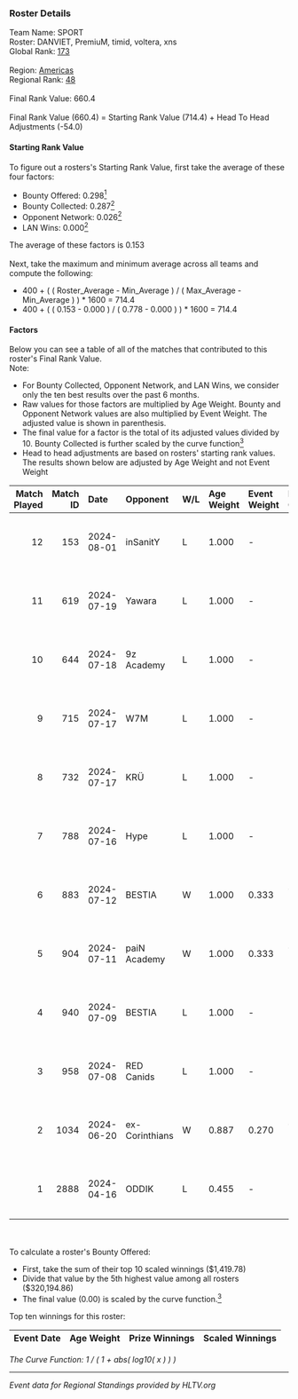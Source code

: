 ### Roster Details<br />
Team Name: SPORT<br />
Roster: DANVIET, PremiuM, timid, voltera, xns<br />
Global Rank: [173](../standings_global.md)<br />
<br />
Region: [Americas]( ../standings_americas.md)<br />
Regional Rank: [48]( ../standings_americas.md)<br />
<br />
Final Rank Value:  660.4<br />
<br />
Final Rank Value (660.4) = Starting Rank Value (714.4) + Head To Head Adjustments (-54.0)<br />

#### Starting Rank Value<br />
To figure out a rosters's Starting Rank Value, first take the average of these four factors:<br />
- Bounty Offered: 0.298[<sup>1</sup>](#table2)
- Bounty Collected: 0.287[<sup>2</sup>](#table1)
- Opponent Network: 0.026[<sup>2</sup>](#table1)
- LAN Wins: 0.000[<sup>2</sup>](#table1)

The average of these factors is 0.153<br />
<br />
Next, take the maximum and minimum average across all teams and compute the following:<br />
- 400 + ( ( Roster_Average - Min_Average ) / ( Max_Average - Min_Average ) ) * 1600 = 714.4
- 400 + ( ( 0.153 - 0.000 ) / ( 0.778 - 0.000 ) ) * 1600 = 714.4


#### Factors<br />
Below you can see a table of all of the matches that contributed to this roster's Final Rank Value.<br />
Note:<br />

- For Bounty Collected, Opponent Network, and LAN Wins, we consider only the ten best results over the past 6 months.
- Raw values for those factors are multiplied by Age Weight. Bounty and Opponent Network values are also multiplied by Event Weight. The adjusted value is shown in parenthesis.
- The final value for a factor is the total of its adjusted values divided by 10. Bounty Collected is further scaled by the curve function[<sup>3</sup>](#curveFunction)
- Head to head adjustments are based on rosters' starting rank values. The results shown below are adjusted by Age Weight and not Event Weight
<span id="table1"></span><br />


| Match Played | Match ID | Date       | Opponent       | W/L | Age Weight | Event Weight | Bounty Collected | Opponent Network | LAN Wins  | H2H Adj. | Roster                                 |
| -: | -: | :- | :- | :- | :- | :- | :- | :- | :- | -: | :- |
|           12 |      153 | 2024-08-01 | inSanitY       | L   | 1.000      | -            | -                | -                | -         |    -4.47 | DANVIET, PremiuM, timid, voltera, xns  |
|           11 |      619 | 2024-07-19 | Yawara         | L   | 1.000      | -            | -                | -                | -         |   -23.03 | DANVIET, PremiuM, timid, voltera, xns  |
|           10 |      644 | 2024-07-18 | 9z Academy     | L   | 1.000      | -            | -                | -                | -         |   -23.65 | DANVIET, PremiuM, timid, voltera, xns  |
|            9 |      715 | 2024-07-17 | W7M            | L   | 1.000      | -            | -                | -                | -         |   -11.91 | DANVIET, PremiuM, timid, voltera, xns  |
|            8 |      732 | 2024-07-17 | KRÜ            | L   | 1.000      | -            | -                | -                | -         |    -9.23 | DANVIET, PremiuM, timid, voltera, xns  |
|            7 |      788 | 2024-07-16 | Hype           | L   | 1.000      | -            | -                | -                | -         |    -9.46 | DANVIET, PremiuM, timid, voltera, xns  |
|            6 |      883 | 2024-07-12 | BESTIA         | W   | 1.000      | 0.333        | 0.096 (0.032)    | 0.776 (0.259)    | 0 (0.000) |    25.91 | DANVIET, PremiuM, timid, voltera, xns  |
|            5 |      904 | 2024-07-11 | paiN Academy   | W   | 1.000      | 0.333        | 0.000 (0.000)    | 0.000 (0.000)    | 0 (0.000) |     4.56 | DANVIET, PremiuM, timid, voltera, xns  |
|            4 |      940 | 2024-07-09 | BESTIA         | L   | 1.000      | -            | -                | -                | -         |    -4.59 | DANVIET, PremiuM, timid, voltera, xns  |
|            3 |      958 | 2024-07-08 | RED Canids     | L   | 1.000      | -            | -                | -                | -         |    -2.51 | DANVIET, PremiuM, timid, voltera, xns  |
|            2 |     1034 | 2024-06-20 | ex-Corinthians | W   | 0.887      | 0.270        | 0.004 (0.001)    | 0.000 (0.000)    | 0 (0.000) |     7.32 | DANVIET, farias, PremiuM, voltera, xns |
|            1 |     2888 | 2024-04-16 | ODDIK          | L   | 0.455      | -            | -                | -                | -         |    -2.89 | DANVIET, farias, PremiuM, voltera, xns |

<br />
<span id="table2"></span><br />
To calculate a roster's Bounty Offered:<br />

- First, take the sum of their top 10 scaled winnings ($1,419.78)
- Divide that value by the 5th highest value among all rosters ($320,194.86)
- The final value (0.00) is scaled by the curve function.[<sup>3</sup>](#curveFunction)

Top ten winnings for this roster:<br />

| Event Date | Age Weight | Prize Winnings | Scaled Winnings |
| :- | -: | :- | :- |


<span id="curveFunction"></span>_The Curve Function: 1 / ( 1 + abs( log10( x ) ) )_<br />

---
_Event data for Regional Standings provided by HLTV.org_<br />
